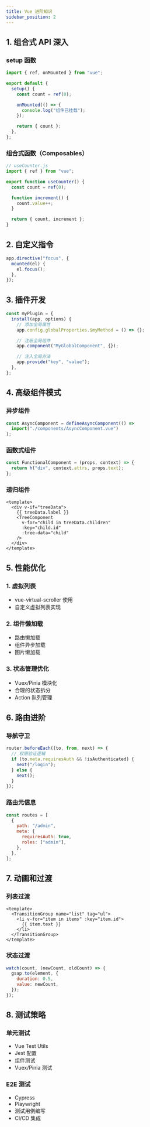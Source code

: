 ```yaml
---
title: Vue 进阶知识
sidebar_position: 2
---
```


## 1. 组合式 API 深入

### setup 函数

```js
import { ref, onMounted } from "vue";

export default {
  setup() {
    const count = ref(0);

    onMounted(() => {
      console.log("组件已挂载");
    });

    return { count };
  },
};
```

### 组合式函数（Composables）

```js
// useCounter.js
import { ref } from "vue";

export function useCounter() {
  const count = ref(0);

  function increment() {
    count.value++;
  }

  return { count, increment };
}
```

## 2. 自定义指令

```js
app.directive("focus", {
  mounted(el) {
    el.focus();
  },
});
```

## 3. 插件开发

```js
const myPlugin = {
  install(app, options) {
    // 添加全局属性
    app.config.globalProperties.$myMethod = () => {};

    // 注册全局组件
    app.component("MyGlobalComponent", {});

    // 注入全局方法
    app.provide("key", "value");
  },
};
```

## 4. 高级组件模式

### 异步组件

```js
const AsyncComponent = defineAsyncComponent(() =>
  import("./components/AsyncComponent.vue")
);
```

### 函数式组件

```js
const FunctionalComponent = (props, context) => {
  return h("div", context.attrs, props.text);
};
```

### 递归组件

```vue
<template>
  <div v-if="treeData">
    {{ treeData.label }}
    <TreeComponent
      v-for="child in treeData.children"
      :key="child.id"
      :tree-data="child"
    />
  </div>
</template>
```

## 5. 性能优化

### 1. 虚拟列表

- vue-virtual-scroller 使用
- 自定义虚拟列表实现

### 2. 组件懒加载

- 路由懒加载
- 组件异步加载
- 图片懒加载

### 3. 状态管理优化

- Vuex/Pinia 模块化
- 合理的状态拆分
- Action 队列管理

## 6. 路由进阶

### 导航守卫

```js
router.beforeEach((to, from, next) => {
  // 权限验证逻辑
  if (to.meta.requiresAuth && !isAuthenticated) {
    next("/login");
  } else {
    next();
  }
});
```

### 路由元信息

```js
const routes = [
  {
    path: "/admin",
    meta: {
      requiresAuth: true,
      roles: ["admin"],
    },
  },
];
```

## 7. 动画和过渡

### 列表过渡

```vue
<template>
  <TransitionGroup name="list" tag="ul">
    <li v-for="item in items" :key="item.id">
      {{ item.text }}
    </li>
  </TransitionGroup>
</template>
```

### 状态过渡

```js
watch(count, (newCount, oldCount) => {
  gsap.to(element, {
    duration: 0.5,
    value: newCount,
  });
});
```

## 8. 测试策略

### 单元测试

- Vue Test Utils
- Jest 配置
- 组件测试
- Vuex/Pinia 测试

### E2E 测试

- Cypress
- Playwright
- 测试用例编写
- CI/CD 集成
